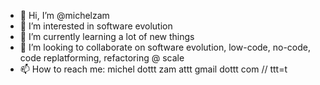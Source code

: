 - 👋 Hi, I’m @michelzam
- 👀 I’m interested in software evolution
- 🌱 I’m currently learning a lot of new things
- 💞️ I’m looking to collaborate on software evolution, low-code, no-code, code replatforming, refactoring @ scale
- 📫 How to reach me: michel dottt zam attt gmail dottt com // ttt=t
<!---
michelzam/michelzam is a ✨ special ✨ repository because its `README.md` (this file) appears on your GitHub profile.
You can click the Preview link to take a look at your changes.
--->

